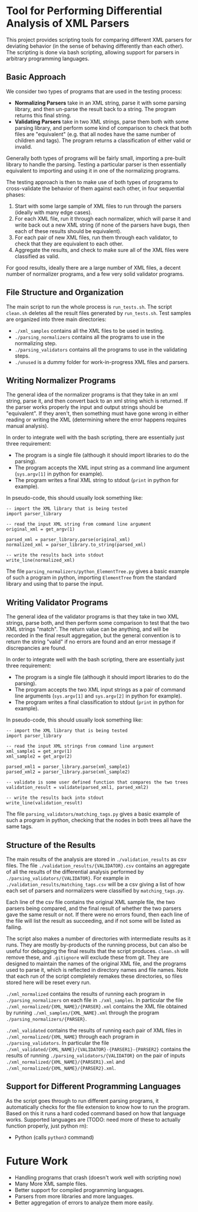 # Tool for Performing Differential Analysis of XML Parsers

This project provides scripting tools for comparing different XML parsers for deviating behavior (in the sense of behaving differently than each other).
The scripting is done via bash scripting, allowing support for parsers in arbitrary programming languages.

## Basic Approach

We consider two types of programs that are used in the testing process:

* **Normalizing Parsers** take in an XML string, parse it with some parsing library, and then un-parse the result back to a string. The program returns this final string.
* **Validating Parsers** take in two XML strings, parse them both with some parsing library, and perform some kind of comparison to check that both files are "equivalent" (e.g. that all nodes have the same number of children and tags). The program returns a classification of either valid or invalid.

Generally both types of programs will be fairly small, importing a pre-built library to handle the parsing.
Testing a particular parser is then essentially equivalent to importing and using it in one of the normalizing programs.

The testing approach is then to make use of both types of programs to cross-validate the behavior of them against each other, in four sequential phases:
1. Start with some large sample of XML files to run through the parsers (ideally with many edge cases).
2. For each XML file, run it through each normalizer, which will parse it and write back out a new XML string (if none of the parsers have bugs, then each of these results should be equivalent).
3. For each pair of new XML files, run them through each validator, to check that they are equivalent to each other.
4. Aggregate the results, and check to make sure all of the XML files were classified as valid.

For good results, ideally there are a large number of XML files, a decent number of normalizer programs, and a few very solid validator programs.

## File Structure and Organization

The main script to run the whole process is `run_tests.sh`. The script `clean.sh` deletes all the result files generated by `run_tests.sh`.
Test samples are organized into three main directories:
* `./xml_samples` contains all the XML files to be used in testing.
* `./parsing_normalizers` contains all the programs to use in the normalizing step.
* `./parsing_validators` contains all the programs to use in the validating steps.
* `./unused` is a dummy folder for work-in-progress XML files and parsers.

## Writing Normalizer Programs

The general idea of the normalizer programs is that they take in an xml string, parse it, and then convert back to an xml string which is returned.
If the parser works properly the input and output strings should be "equivalent".
If they aren't, then something must have gone wrong in either reading or writing the XML
(determining where the error happens requires manual analysis).

In order to integrate well with the bash scripting, there are essentially just three requirement:
* The program is a single file (although it should import libraries to do the parsing).
* The program accepts the XML input string as a command line argument (`sys.argv[1]` in python for example).
* The program writes a final XML string to stdout (`print` in python for example).

In pseudo-code, this should usually look something like:
```
-- import the XML library that is being tested
import parser_library

-- read the input XML string from command line argument
original_xml = get_argv(1)

parsed_xml = parser_library.parse(original_xml)
normalized_xml = parser_library.to_string(parsed_xml)

-- write the results back into stdout
write_line(normalized_xml)
```

The file `parsing_normalizers/python_ElementTree.py` gives a basic example of such a program in python, importing `ElementTree` from the standard library and using that to parse the input.

## Writing Validator Programs

The general idea of the validator programs is that they take in two XML strings, parse both, and then perform some comparison to test that the two XML strings "match".
The return value can be anything, and will be recorded in the final result aggregation, but the general convention is to return the string "valid" if no errors are found and an error message if discrepancies are found.

In order to integrate well with the bash scripting, there are essentially just three requirement:
* The program is a single file (although it should import libraries to do the parsing).
* The program accepts the two XML input strings as a pair of command line arguments (`sys.argv[1]` and `sys.argv[2]` in python for example).
* The program writes a final classification to stdout (`print` in python for example).

In pseudo-code, this should usually look something like:
```
-- import the XML library that is being tested
import parser_library

-- read the input XML strings from command line argument
xml_sample1 = get_argv(1)
xml_sample2 = get_argv(2)

parsed_xml1 = parser_library.parse(xml_sample1)
parsed_xml2 = parser_library.parse(xml_sample2)

-- validate is some user defined function that compares the two trees
validation_result = validate(parsed_xml1, parsed_xml2)

-- write the results back into stdout
write_line(validation_result)
```

The file `parsing_validators/matching_tags.py` gives a basic example of such a program in python, checking that the nodes in both trees all have the same tags.

## Structure of the Results

The main results of the analysis are stored in `./validation_results` as csv files.
The file `./validation_results/{VALIDATOR}.csv` contains an aggregate of all the results of the differential analysis performed by `./parsing_validators/{VALIDATOR}`.
For example in `./validation_results/matching_tags.csv` will be a csv giving a list of how each set of parsers and normalizers were classified by `matching_tags.py`.

Each line of the csv file contains the original XML sample file, the two parsers being compared, and the final result of whether the two parsers gave the same result or not.
If there were no errors found, then each line of the file will list the result as succeeding, and if not some will be listed as failing.

The script also makes a number of directories with intermediate results as it runs.
They are mostly by-products of the running process, but can also be useful for debugging the final results that the script produces.
`clean.sh` will remove these, and `.gitignore` will exclude these from git.
They are designed to maintain the names of the original XML file, and the programs used to parse it, which is reflected in directory names and file names.
Note that each run of the script completely remakes these directories, so files stored here will be reset every run.

`./xml_normalized` contains the results of running each program in `./parsing_normalizers` on each file in `./xml_samples`.
In particular the file `./xml_normalized/{XML_NAME}/{PARSER}.xml` contains the XML file obtained by running `./xml_samples/{XML_NAME}.xml` through the program `./parsing_normalizers/{PARSER}`.

`./xml_validated` contains the results of running each pair of XML files in `./xml_normalized/{XML_NAME}` through each program in `./parsing_validators`.
In particular the file `./xml_validated/{XML_NAME}/{VALIDATOR}-{PARSER1}-{PARSER2}` contains the results of running `./parsing_validators/{VALIDATOR}` on the pair of inputs `./xml_normalized/{XML_NAME}/{PARSER1}.xml` and `./xml_normalized/{XML_NAME}/{PARSER2}.xml`.

## Support for Different Programming Languages

As the script goes through to run different parsing programs, it automatically checks for the file extension to know how to run the program.
Based on this it runs a hard coded command based on how that language works.
Supported languages are (TODO: need more of these to actually function properly, just python rn):
* Python (calls `python3` command)

# Future Work

* Handling programs that crash (doesn't work well with scripting now)
* Many More XML sample files.
* Better support for compiled programming languages.
* Parsers from more libraries and more languages.
* Better aggregation of errors to analyze them more easily.